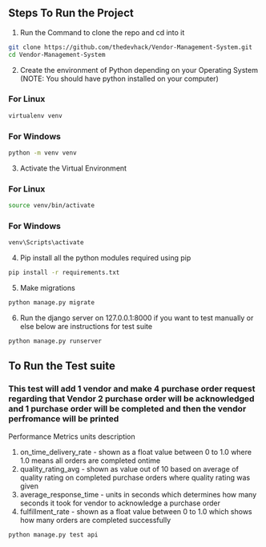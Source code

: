 ## Steps To Run the Project

1. Run the Command to clone the repo and cd into it
```bash
git clone https://github.com/thedevhack/Vendor-Management-System.git
cd Vendor-Management-System
```
2. Create the environment of Python depending on your Operating System (NOTE: You should have python installed on your computer)
### For Linux
```bash
virtualenv venv
```
### For Windows
```bash
python -m venv venv
```
3. Activate the Virtual Environment
### For Linux
```bash
source venv/bin/activate
```
### For Windows
```bash
venv\Scripts\activate
```
4. Pip install all the python modules required using pip
```bash
pip install -r requirements.txt
```
5. Make migrations
```bash
python manage.py migrate
```
6. Run the django server on 127.0.0.1:8000 if you want to test manually or else below are instructions for test suite
```bash
python manage.py runserver
```

## To Run the Test suite
### This test will add 1 vendor and make 4 purchase order request regarding that Vendor 2 purchase order will be acknowledged and 1 purchase order will be completed and then the vendor perfromance will be printed

Performance Metrics units description
1. on_time_delivery_rate - shown as a float value between 0 to 1.0 where 1.0 means all orders are completed ontime
2. quality_rating_avg - shown as value out of 10 based on average of quality rating on completed purchase orders where quality rating was given
3. average_response_time - units in seconds which determines how many seconds it took for vendor to acknowledge a purchase order
4. fulfillment_rate - shown as a float value between 0 to 1.0 which shows how many orders are completed successfully
```bash
python manage.py test api
```

